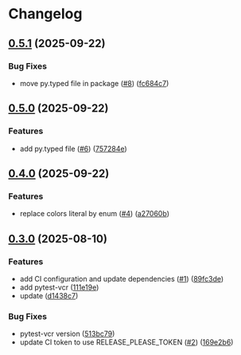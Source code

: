 # Changelog

## [0.5.1](https://github.com/julienpillaud/tactill/compare/0.5.0...0.5.1) (2025-09-22)


### Bug Fixes

* move py.typed file in package ([#8](https://github.com/julienpillaud/tactill/issues/8)) ([fc684c7](https://github.com/julienpillaud/tactill/commit/fc684c741ba0ec1e3a2c3ae059a7b49740652381))

## [0.5.0](https://github.com/julienpillaud/tactill/compare/0.4.0...0.5.0) (2025-09-22)


### Features

* add py.typed file ([#6](https://github.com/julienpillaud/tactill/issues/6)) ([757284e](https://github.com/julienpillaud/tactill/commit/757284e304bb0352904f9cb9da50929fcb20bccc))

## [0.4.0](https://github.com/julienpillaud/tactill/compare/0.3.0...0.4.0) (2025-09-22)


### Features

* replace colors literal by enum ([#4](https://github.com/julienpillaud/tactill/issues/4)) ([a27060b](https://github.com/julienpillaud/tactill/commit/a27060b658c78dfcb069ad6f8e6ee8fc5dffad84))

## [0.3.0](https://github.com/julienpillaud/tactill/compare/0.2.0...0.3.0) (2025-08-10)


### Features

* add CI configuration and update dependencies ([#1](https://github.com/julienpillaud/tactill/issues/1)) ([89fc3de](https://github.com/julienpillaud/tactill/commit/89fc3de073b65e64dbd6418b021d4f72ccc379d3))
* add pytest-vcr ([111e19e](https://github.com/julienpillaud/tactill/commit/111e19e528acdb787ea695d74ec8865e06141613))
* update ([d1438c7](https://github.com/julienpillaud/tactill/commit/d1438c7a0f271c32c560a3853d4eb224cb596472))


### Bug Fixes

* pytest-vcr version ([513bc79](https://github.com/julienpillaud/tactill/commit/513bc79507fa5cefd82050700d63864fab6d3915))
* update CI token to use RELEASE_PLEASE_TOKEN ([#2](https://github.com/julienpillaud/tactill/issues/2)) ([169e2b6](https://github.com/julienpillaud/tactill/commit/169e2b611922bf739217e4f1993c5f1a44027892))
